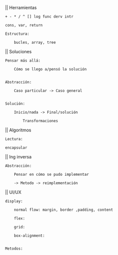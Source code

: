 || Herramientas

	+ - * / ^ [] log func derv intr

	cons, var, return

	Estructura: 

		bucles, array, tree






|| Soluciones 
	
	Pensar más allá: 

		Cómo se llego a/pensó la solución 


	Abstracción: 

		Caso particular -> Caso general


	Solución: 

		Inicio/nada -> Final/solución 

			Transformaciones


|| Algoritmos
	
	Lectura: 
	
	encapsular




|| Ing inversa 
	
	Abstracción: 

		Pensar en cómo se pudo implementar 

		-> Metodo -> reimplementación 


|| UI/UX 
	 
	display: 

		normal flow: margin, border ,padding, content

		flex: 

		grid: 

		box-alignment: 

	
	Metodos: 


